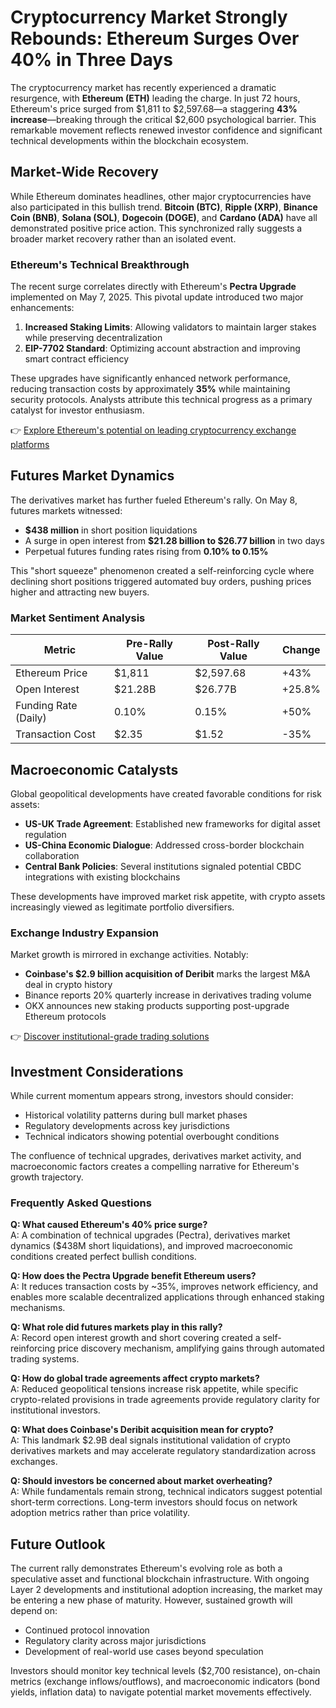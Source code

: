 # Cryptocurrency Market Strongly Rebounds: Ethereum Surges Over 40% in Three Days

The cryptocurrency market has recently experienced a dramatic resurgence, with **Ethereum (ETH)** leading the charge. In just 72 hours, Ethereum's price surged from $1,811 to $2,597.68—a staggering **43% increase**—breaking through the critical $2,600 psychological barrier. This remarkable movement reflects renewed investor confidence and significant technical developments within the blockchain ecosystem.

## Market-Wide Recovery

While Ethereum dominates headlines, other major cryptocurrencies have also participated in this bullish trend. **Bitcoin (BTC)**, **Ripple (XRP)**, **Binance Coin (BNB)**, **Solana (SOL)**, **Dogecoin (DOGE)**, and **Cardano (ADA)** have all demonstrated positive price action. This synchronized rally suggests a broader market recovery rather than an isolated event.

### Ethereum's Technical Breakthrough

The recent surge correlates directly with Ethereum's **Pectra Upgrade** implemented on May 7, 2025. This pivotal update introduced two major enhancements:
1. **Increased Staking Limits**: Allowing validators to maintain larger stakes while preserving decentralization
2. **EIP-7702 Standard**: Optimizing account abstraction and improving smart contract efficiency

These upgrades have significantly enhanced network performance, reducing transaction costs by approximately **35%** while maintaining security protocols. Analysts attribute this technical progress as a primary catalyst for investor enthusiasm.

👉 [Explore Ethereum's potential on leading cryptocurrency exchange platforms](https://bit.ly/okx-bonus)

## Futures Market Dynamics

The derivatives market has further fueled Ethereum's rally. On May 8, futures markets witnessed:
- **$438 million** in short position liquidations
- A surge in open interest from **$21.28 billion to $26.77 billion** in two days
- Perpetual futures funding rates rising from **0.10% to 0.15%**

This "short squeeze" phenomenon created a self-reinforcing cycle where declining short positions triggered automated buy orders, pushing prices higher and attracting new buyers.

### Market Sentiment Analysis

| Metric                | Pre-Rally Value | Post-Rally Value | Change  |
|-----------------------|-----------------|------------------|---------|
| Ethereum Price        | $1,811          | $2,597.68        | +43%    |
| Open Interest         | $21.28B         | $26.77B          | +25.8%  |
| Funding Rate (Daily)  | 0.10%           | 0.15%            | +50%    |
| Transaction Cost      | $2.35           | $1.52            | -35%    |

## Macroeconomic Catalysts

Global geopolitical developments have created favorable conditions for risk assets:
- **US-UK Trade Agreement**: Established new frameworks for digital asset regulation
- **US-China Economic Dialogue**: Addressed cross-border blockchain collaboration
- **Central Bank Policies**: Several institutions signaled potential CBDC integrations with existing blockchains

These developments have improved market risk appetite, with crypto assets increasingly viewed as legitimate portfolio diversifiers.

### Exchange Industry Expansion

Market growth is mirrored in exchange activities. Notably:
- **Coinbase's $2.9 billion acquisition of Deribit** marks the largest M&A deal in crypto history
- Binance reports 20% quarterly increase in derivatives trading volume
- OKX announces new staking products supporting post-upgrade Ethereum protocols

👉 [Discover institutional-grade trading solutions](https://bit.ly/okx-bonus)

## Investment Considerations

While current momentum appears strong, investors should consider:
- Historical volatility patterns during bull market phases
- Regulatory developments across key jurisdictions
- Technical indicators showing potential overbought conditions

The confluence of technical upgrades, derivatives market activity, and macroeconomic factors creates a compelling narrative for Ethereum's growth trajectory.

### Frequently Asked Questions

**Q: What caused Ethereum's 40% price surge?**  
A: A combination of technical upgrades (Pectra), derivatives market dynamics ($438M short liquidations), and improved macroeconomic conditions created perfect bullish conditions.

**Q: How does the Pectra Upgrade benefit Ethereum users?**  
A: It reduces transaction costs by ~35%, improves network efficiency, and enables more scalable decentralized applications through enhanced staking mechanisms.

**Q: What role did futures markets play in this rally?**  
A: Record open interest growth and short covering created a self-reinforcing price discovery mechanism, amplifying gains through automated trading systems.

**Q: How do global trade agreements affect crypto markets?**  
A: Reduced geopolitical tensions increase risk appetite, while specific crypto-related provisions in trade agreements provide regulatory clarity for institutional investors.

**Q: What does Coinbase's Deribit acquisition mean for crypto?**  
A: This landmark $2.9B deal signals institutional validation of crypto derivatives markets and may accelerate regulatory standardization across exchanges.

**Q: Should investors be concerned about market overheating?**  
A: While fundamentals remain strong, technical indicators suggest potential short-term corrections. Long-term investors should focus on network adoption metrics rather than price volatility.

## Future Outlook

The current rally demonstrates Ethereum's evolving role as both a speculative asset and functional blockchain infrastructure. With ongoing Layer 2 developments and institutional adoption increasing, the market may be entering a new phase of maturity. However, sustained growth will depend on:
- Continued protocol innovation
- Regulatory clarity across major jurisdictions
- Development of real-world use cases beyond speculation

Investors should monitor key technical levels ($2,700 resistance), on-chain metrics (exchange inflows/outflows), and macroeconomic indicators (bond yields, inflation data) to navigate potential market movements effectively.